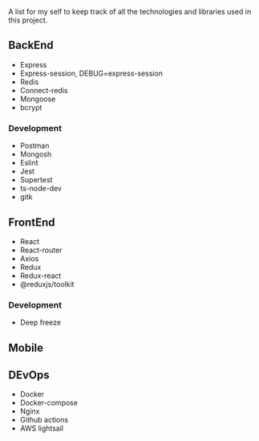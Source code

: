 A list for my self to keep track of all the technologies and libraries used in this project.

## BackEnd
- Express
- Express-session, DEBUG=express-session
- Redis
- Connect-redis
- Mongoose
- bcrypt

### Development
- Postman
- Mongosh
- Eslint
- Jest
- Supertest
- ts-node-dev
- gitk

## FrontEnd
- React
- React-router
- Axios
- Redux
- Redux-react
- @reduxjs/toolkit

### Development
- Deep freeze

## Mobile

## DEvOps
- Docker
- Docker-compose
- Nginx
- Github actions
- AWS lightsail
